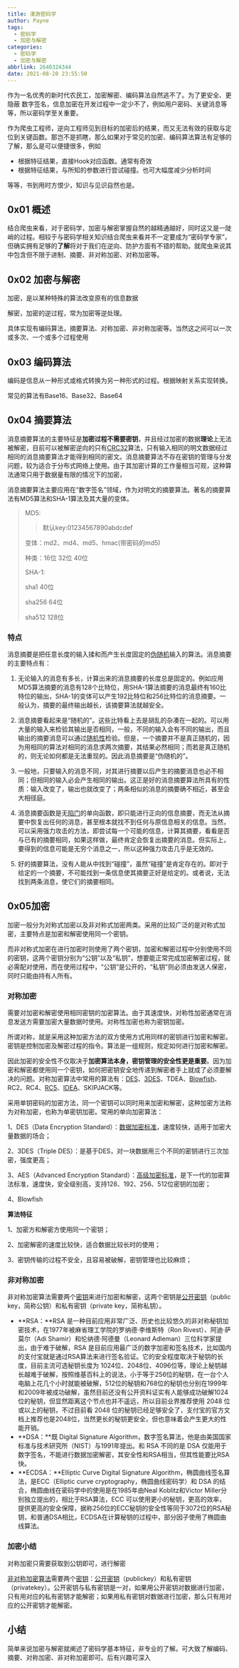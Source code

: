 ```yaml
---
title: 漫游密码学
author: Payne
tags:
  - 密码学
  - 加密与解密
categories:
  - 密码学
  - 加密与解密
abbrlink: 2640324344
date: 2021-08-20 23:55:50
---
```


作为一名优秀的新时代农民工，加密解密、编码算法自然逃不了。为了更安全、更隐蔽 数字签名，信息加密在开发过程中一定少不了，例如用户密码、关键消息等等，所以密码学至关重要。

作为爬虫工程师，逆向工程师见到目标的加密后的结果，而又无法有效的获取与定位到关键函数。那岂不是抓瞎，那么如果对于常见的加密、编码算法算法有足够的了解，那么是可以便捷很多，例如

- 根据特征结果，直接Hook对应函数。通常有奇效
- 根据特征结果，与所知的参数进行尝试碰撞。也可大幅度减少分析时间

等等，书到用时方恨少，知识与见识自然也是。

<!--more-->

## 0x01 概述

​	结合爬虫来看，对于密码学，加密与解密掌握自然的越精通越好，同时这又是一陡峭的过程。相较于与密码学相关知识结合爬虫来看并不一定要成为“密码学专家”，但确实拥有足够的**了解**将对于我们在逆向、防护方面有不错的帮助。就爬虫来说其中包含但不限于进制、摘要、非对称加密、对称加密等。

## 0x02 加密与解密 

加密，是以某种特殊的算法改变原有的信息数据

解密，加密的逆过程，常为加密等逆处理。

具体实现有编码算法，摘要算法、对称加密、非对称加密等。当然这之间可以一次或多次、一个或多个过程使用

## 0x03 编码算法

编码是信息从一种形式或格式转换为另一种形式的过程。根据映射关系实现转换。

常见的算法有Base16、Base32、Base64

## 0x04 摘要算法

​		消息摘要算法的主要特征是**加密过程不需要密钥**，并且经过加密的数据**理论**上无法被解密，目前可以被解密逆向的只有[CRC32](https://baike.baidu.com/item/CRC32/7460858)算法，只有输入相同的明文数据经过相同的消息摘要算法才能得到相同的密文。消息摘要算法不存在密钥的管理与分发问题，较为适合于分布式网络上使用。由于其加密计算的工作量相当可观，这种算法通常只用于数据量有限的情况下的加密，

​	消息摘要算法主要应用在“数字签名”领域，作为对明文的摘要算法。著名的摘要算法有MD5算法和SHA-1算法及其大量的变体。

> MD5:
>
> > 默认key:01234567890abdcdef
>
> 变体：md2、md4、md5、hmac(带密码的md5)
>
> 种类：16位 32位 40位
>
> SHA-1:
>
> sha1 40位
>
> sha256 64位
>
> sha512 128位

### 特点

消息摘要是把任意长度的输入揉和而产生长度固定的[伪随机](https://baike.baidu.com/item/伪随机)输入的算法。消息摘要的主要特点有：

1. 无论输入的消息有多长，计算出来的消息摘要的长度总是固定的。例如应用MD5算法摘要的消息有128个比特位，用SHA-1算法摘要的消息最终有160比特位的输出，SHA-1的变体可以产生192比特位和256比特位的消息摘要。一般认为，摘要的最终输出越长，该摘要算法就越安全。

2. 消息摘要看起来是“随机的”。这些比特看上去是胡乱的杂凑在一起的。可以用大量的输入来检验其输出是否相同，一般，不同的输入会有不同的输出，而且输出的摘要消息可以通过[随机性](https://baike.baidu.com/item/随机性)检验。但是，一个摘要并不是真正随机的，因为用相同的算法对相同的消息求两次摘要，其结果必然相同；而若是真正随机的，则无论如何都是无法重现的。因此消息摘要是“伪随机的”。

3. 一般地，只要输入的消息不同，对其进行摘要以后产生的摘要消息也必不相同；但相同的输入必会产生相同的输出。这正是好的消息摘要算法所具有的性质：输入改变了，输出也就改变了；两条相似的消息的摘要确不相近，甚至会大相径庭。

4. 消息摘要函数是无[陷门](https://baike.baidu.com/item/陷门)的单向函数，即只能进行正向的信息摘要，而无法从摘要中恢复出任何的消息，甚至根本就找不到任何与原信息相关的信息。当然，可以采用强力攻击的方法，即尝试每一个可能的信息，计算其摘要，看看是否与已有的摘要相同，如果这样做，最终肯定会恢复出摘要的消息。但实际上，要得到的信息可能是无穷个消息之一，所以这种强力攻击几乎是无效的。

5. 好的摘要算法，没有人能从中找到“碰撞”，虽然“碰撞”是肯定存在的。即对于给定的一个摘要，不可能找到一条信息使其摘要正好是给定的。或者说，无法找到两条消息，使它们的摘要相同。

## 0x05加密

​		加密一般分为对称式加密以及非对称式加密两类。采用的比较广泛的是对称式加密，主要特点是加密和解密使用同一个密钥。

​		而非对称式加密在进行加密时则使用了两个密钥，加密和解密过程中分别使用不同的密钥，这两个密钥分别为“公钥”以及“私钥”，想要能正常完成加密解密过程，就必需配对使用，而在使用过程中，“公钥”是公开的，“私钥”则必须由发送人保密，同时只能由持有人所有。

### 对称加密

​		需要对加密和解密使用相同密钥的加密算法。由于其速度快，对称性加密通常在消息发送方需要加密大量数据时使用。对称性加密也称为密钥加密。

​		所谓对称，就是采用这种加密方法的双方使用方式用同样的密钥进行加密和解密。密钥是控制加密及解密过程的指令。算法是一组规则，规定如何进行加密和解密。

​		因此加密的安全性不仅取决于**加密算法本身，密钥管理的安全性更是重要**。因为加密和解密都使用同一个密钥，如何把密钥安全地传递到解密者手上就成了必须要解决的问题。对称加密算法中常用的算法有：[DES](https://baike.baidu.com/item/DES)、[3DES](https://baike.baidu.com/item/3DES)、TDEA、[Blowfish](https://baike.baidu.com/item/Blowfish)、RC2、RC4、[RC5](https://baike.baidu.com/item/RC5)、[IDEA](https://baike.baidu.com/item/IDEA)、SKIPJACK等。

采用单钥密码的加密方法，同一个密钥可以同时用来加密和解密，这种加密方法称为对称加密，也称为单密钥加密。常用的单向加密算法：

1、DES（Data Encryption Standard）：[数据加密标准](https://baike.baidu.com/item/数据加密标准/1577169)，速度较快，适用于加密大量数据的场合；

2、3DES（Triple DES）：是基于DES，对一块数据用三个不同的密钥进行三次加密，强度更高；

3、AES（Advanced Encryption Standard）：[高级加密标准](https://baike.baidu.com/item/高级加密标准/468774)，是下一代的加密算法标准，速度快，安全级别高，支持128、192、256、512位密钥的加密；

4、Blowfish

**算法特征**

1、加密方和解密方使用同一个密钥；

2、加密解密的速度比较快，适合数据比较长时的使用；

3、密钥传输的过程不安全，且容易被破解，密钥管理也比较麻烦；

### 非对称加密

非对称加密算法需要两个[密钥](https://baike.baidu.com/item/密钥/101144)来进行加密和解密，这两个密钥是[公开密钥](https://baike.baidu.com/item/公开密钥/7453570)（public key，简称公钥）和私有密钥（private key，简称私钥）。

- **RSA：**RSA 是一种目前应用非常广泛、历史也比较悠久的非对称秘钥加密技术，在1977年被麻省理工学院的罗纳德·李维斯特（Ron Rivest）、阿迪·萨莫尔（Adi Shamir）和伦纳德·阿德曼（Leonard Adleman）三位科学家提出，由于难于破解，RSA 是目前应用最广泛的数字加密和签名技术，比如国内的支付宝就是通过RSA算法来进行签名验证。它的安全程度取决于秘钥的长度，目前主流可选秘钥长度为 1024位、2048位、4096位等，理论上秘钥越长越难于破解，按照维基百科上的说法，小于等于256位的秘钥，在一台个人电脑上花几个小时就能被破解，512位的秘钥和768位的秘钥也分别在1999年和2009年被成功破解，虽然目前还没有公开资料证实有人能够成功破解1024位的秘钥，但显然距离这个节点也并不遥远，所以目前业界推荐使用 2048 位或以上的秘钥，不过目前看 2048 位的秘钥已经足够安全了，支付宝的官方文档上推荐也是2048位，当然更长的秘钥更安全，但也意味着会产生更大的性能开销。
- **DSA：**既 Digital Signature Algorithm，数字签名算法，他是由美国国家标准与技术研究所（NIST）与1991年提出。和 RSA 不同的是 DSA 仅能用于数字签名，不能进行数据加密解密，其安全性和RSA相当，但其性能要比RSA快。
- **ECDSA：**Elliptic Curve Digital Signature Algorithm，椭圆曲线签名算法，是ECC（Elliptic curve cryptography，椭圆曲线密码学）和 DSA 的结合，椭圆曲线在密码学中的使用是在1985年由Neal Koblitz和Victor Miller分别独立提出的，相比于RSA算法，ECC 可以使用更小的秘钥，更高的效率，提供更高的安全保障，据称256位的ECC秘钥的安全性等同于3072位的RSA秘钥，和普通DSA相比，ECDSA在计算秘钥的过程中，部分因子使用了椭圆曲线算法。

### 加密小结

对称加密只需要获取到公钥即可，进行解密

[非对称加密算法](https://baike.baidu.com/item/非对称加密算法)需要两个[密钥](https://baike.baidu.com/item/密钥)：[公开密钥](https://baike.baidu.com/item/公开密钥)（publickey）和私有密钥（privatekey）。公开密钥与私有密钥是一对，如果用公开密钥对数据进行加密，只有用对应的私有密钥才能解密；如果用私有密钥对数据进行加密，那么只有用对应的公开密钥才能解密。



## 小结

​		简单来说加密与解密就阐述了密码学基本特征，非专业的了解。可大致了解编码、摘要、对称加密、非对称加密即可。后有兴趣可深入


